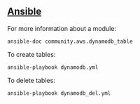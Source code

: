 ## [Ansible](https://www.ansible.com/)

For more information about a module:
```
ansible-doc community.aws.dynamodb_table
```


To create tables:
```
ansible-playbook dynamodb.yml
```


To delete tables:
```
ansible-playbook dynamodb_del.yml
```
